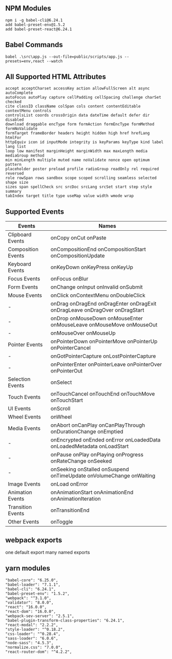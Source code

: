 ## NPM Modules

```terminla
npm i -g babel-cli@6.24.1
add babel-preset-env@1.5.2
add babel-preset-react@6.24.1
```

## Babel Commands

```terminal
babel .\src\app.js --out-file=public/scripts/app.js --presets=env,react --watch
```

## All Supported HTML Attributes

```
accept acceptCharset accessKey action allowFullScreen alt async autoComplete
autoFocus autoPlay capture cellPadding cellSpacing challenge charSet checked
cite classID className colSpan cols content contentEditable contextMenu controls
controlsList coords crossOrigin data dateTime default defer dir disabled
download draggable encType form formAction formEncType formMethod formNoValidate
formTarget frameBorder headers height hidden high href hrefLang htmlFor
httpEquiv icon id inputMode integrity is keyParams keyType kind label lang list
loop low manifest marginHeight marginWidth max maxLength media mediaGroup method
min minLength multiple muted name noValidate nonce open optimum pattern
placeholder poster preload profile radioGroup readOnly rel required reversed
role rowSpan rows sandbox scope scoped scrolling seamless selected shape size
sizes span spellCheck src srcDoc srcLang srcSet start step style summary
tabIndex target title type useMap value width wmode wrap
```

## Supported Events

| Events             | Names                                                                      |
| ------------------ | -------------------------------------------------------------------------- |
| Clipboard Events   | onCopy onCut onPaste                                                       |
| Composition Events | onCompositionEnd onCompositionStart onCompositionUpdate                    |
| Keyboard Events    | onKeyDown onKeyPress onKeyUp                                               |
| Focus Events       | onFocus onBlur                                                             |
| Form Events        | onChange onInput onInvalid onSubmit                                        |
| Mouse Events       | onClick onContextMenu onDoubleClick                                        |
| -                  | onDrag onDragEnd onDragEnter onDragExit onDragLeave onDragOver onDragStart |
| -                  | onDrop onMouseDown onMouseEnter onMouseLeave onMouseMove onMouseOut        |
| -                  | onMouseOver onMouseUp                                                      |
| Pointer Events     | onPointerDown onPointerMove onPointerUp onPointerCancel                    |
| -                  | onGotPointerCapture onLostPointerCapture                                   |
| -                  | onPointerEnter onPointerLeave onPointerOver onPointerOut                   |
| Selection Events   | onSelect                                                                   |
| Touch Events       | onTouchCancel onTouchEnd onTouchMove onTouchStart                          |
| UI Events          | onScroll                                                                   |
| Wheel Events       | onWheel                                                                    |
| Media Events       | onAbort onCanPlay onCanPlayThrough onDurationChange onEmptied              |
| -                  | onEncrypted onEnded onError onLoadedData onLoadedMetadata onLoadStart      |
| -                  | onPause onPlay onPlaying onProgress onRateChange onSeeked                  |
| -                  | onSeeking onStalled onSuspend onTimeUpdate onVolumeChange onWaiting        |
| Image Events       | onLoad onError                                                             |
| Animation Events   | onAnimationStart onAnimationEnd onAnimationIteration                       |
| Transition Events  | onTransitionEnd                                                            |
| Other Events       | onToggle                                                                   |

## webpack exports

one default export
many named exports

## yarn modules

```
"babel-core": "6.25.0",
"babel-loader": "7.1.1",
"babel-cli": "6.24.1",
"babel-preset-env": "1.5.2",
"webpack": "^3.1.0",
"validator": "8.0.0",
"react": "16.0.0",
"react-dom": "16.0.0",
"webpack-sev-server": "2.5.1",
"babel-plugin-transform-class-properties": "6.24.1",
"react-modal": "2.2.2",
"style-loader": "^0.18.2",
"css-loader": "^0.28.4",
"sass-loader": "6.0.6",
"node-sass": "4.5.3",
"normalize.css": "7.0.0",
"react-router-dom": "^4.2.2",
```

